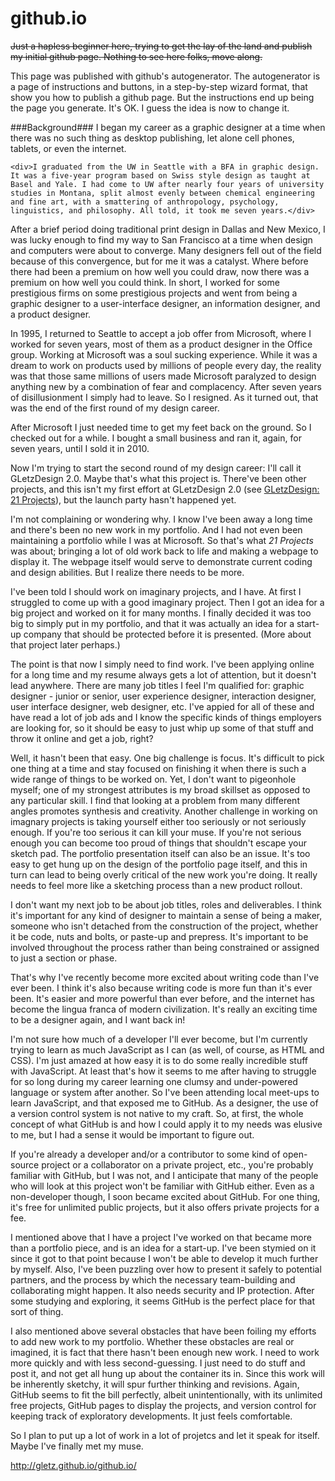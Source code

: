 github.io
=========
~~Just a hapless beginner here, trying to get the lay of the land and publish my initial github page. Nothing to see here folks, move along.~~

This page was published with github's autogenerator. The autogenerator is a page of instructions and buttons, in a step-by-step wizard format, that show you how to publish a github page. But the instructions end up being the page you generate. It's OK. I guess the idea is now to change it. 

###Background###
I began my career as a graphic designer at a time when there was no such thing as desktop publishing, let alone cell phones, tablets, or even the internet. 

```
<div>I graduated from the UW in Seattle with a BFA in graphic design. It was a five-year program based on Swiss style design as taught at Basel and Yale. I had come to UW after nearly four years of university studies in Montana, split almost evenly between chemical engineering and fine art, with a smattering of anthropology, psychology, linguistics, and philosophy. All told, it took me seven years.</div>
```

After a brief period doing traditional print design in Dallas and New Mexico, I was lucky enough to find my way to San Francisco at a time when design and computers were about to converge. Many designers fell out of the field because of this convergence, but for me it was a catalyst. Where before there had been a premium on how well you could draw, now there was a premium on how well you could think. In short, I worked for some prestigious firms on some prestigious projects and went from being a graphic designer to a user-interface designer, an information designer, and a product designer.  

In 1995, I returned to Seattle to accept a job offer from Microsoft, where I worked for seven years, most of them as a product designer in the Office group. Working at Microsoft was a soul sucking experience. While it was a dream to work on products used by millions of people every day, the reality was that those same millions of users made Microsoft paralyzed to design anything new by a combination of fear and complacency. After seven years of disillusionment I simply had to leave. So I resigned. As it turned out, that was the end of the first round of my design career. 

After Microsoft I just needed time to get my feet back on the ground. So I checked out for a while. I bought a small business and ran it, again, for seven years, until I sold it in 2010. 

Now I'm trying to start the second round of my design career: I'll call it GLetzDesign 2.0. Maybe that's what this project is. There've been other projects, and this isn't my first effort at GLetzDesign 2.0 (see [GLetzDesign: 21 Projects](http://www.gletzdesign.com/)), but the launch party hasn't happened yet. 

I'm not complaining or wondering why. I know I've been away a long time and there's been no new work in my portfolio. And I had not even been maintaining a portfolio while I was at Microsoft. So that's what *21 Projects* was about; bringing a lot of old work back to life and making a webpage to display it. The webpage itself would serve to demonstrate current coding and design abilities. But I realize there needs to be more. 

I've been told I should work on imaginary projects, and I have. At first I struggled to come up with a good imaginary project. Then I got an idea for a big project and worked on it for many months. I finally decided it was too big to simply put in my portfolio, and that it was actually an idea for a start-up company that should be protected before it is presented. (More about that project later perhaps.)

The point is that now I simply need to find work. I've been applying online for a long time and my resume always gets a lot of attention, but it doesn't lead anywhere. There are many job titles I feel I'm qualified for: graphic designer - junior or senior, user experience designer, interaction designer, user interface designer, web designer, etc. I've appied for all of these and have read a lot of job ads and I know the specific kinds of things employers are looking for, so it should be easy to just whip up some of that stuff and throw it online and get a job, right? 

Well, it hasn't been that easy. One big challenge is focus. It's difficult to pick one thing at a time and stay focused on finishing it when there is such a wide range of things to be worked on. Yet, I don't want to pigeonhole myself; one of my strongest attributes is my broad skillset as opposed to any particular skill. I find that looking at a problem from many different angles promotes synthesis and creativity. Another challenge in working on imagnary projects is taking yourself either too seriously or not seriously enough. If you're too serious it can kill your muse. If you're not serious enough you can become too proud of things that shouldn't escape your sketch pad. The portfolio presentation itself can also be an issue. It's too easy to get hung up on the design of the portfolio page itself, and this in turn can lead to being overly critical of the new work you're doing. It really needs to feel more like a sketching process than a new product rollout. 

I don't want my next job to be about job titles, roles and deliverables. I think it's important for any kind of designer to maintain a sense of being a maker, someone who isn't detached from the construction of the project, whether it be code, nuts and bolts, or paste-up and prepress. It's important to be involved throughout the process rather than being constrained or assigned to just a section or phase.

That's why I've recently become more excited about writing code than I've ever been. I think it's also because writing code is more fun than it's ever been. It's easier and more powerful than ever before, and the internet has become the lingua franca of modern civilization. It's really an exciting time to be a designer again, and I want back in!

I'm not sure how much of a developer I'll ever become, but I'm currently trying to learn as much JavaScript as I can (as well, of course, as HTML and CSS). I'm just amazed at how easy it is to do some really incredible stuff with JavaScript. At least that's how it seems to me after having to struggle for so long during my career learning one clumsy and under-powered language or system after another. So I've been attending local meet-ups to learn JavaScript, and that exposed me to GitHub. As a designer, the use of a version control system is not native to my craft. So, at first, the whole concept of what GitHub is and how I could apply it to my needs was elusive to me, but I had a sense it would be important to figure out.

If you're already a developer and/or a contributor to some kind of open-source project or a collaborator on a private project, etc., you're probably familiar with GitHub, but I was not, and I anticipate that many of the people who will look at this project won't be familiar with GitHub either. Even as a non-developer though, I soon became excited about GitHub. For one thing, it's free for unlimited public projects, but it also offers private projects for a fee. 

I mentioned above that I have a project I've worked on that became more than a portfolio piece, and is an idea for a start-up. I've been stymied on it since it got to that point because I won't be able to develop it much further by myself. Also, I've been puzzling over how to present it safely to potential partners, and the process by which the necessary team-building and collaborating might happen. It also needs security and IP protection. After some studying and exploring, it seems GitHub is the perfect place for that sort of thing. 

I also mentioned above several obstacles that have been foiling my efforts to add new work to my portfolio. Whether these obstacles are real or imagined, it is fact that there hasn't been enough new work. I need to work more quickly and with less second-guessing. I just need to do stuff and post it, and not get all hung up about the container its in. Since this work will be inherently sketchy, it will spur further thinking and revisions. Again, GitHub seems to fit the bill perfectly, albeit unintentionally, with its unlimited free projects, GitHub pages to display the projects, and version control for keeping track of exploratory developments. It just feels comfortable.

So I plan to put up a lot of work in a lot of projetcs and let it speak for itself. Maybe I've finally met my muse.




http://gletz.github.io/github.io/

